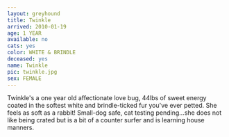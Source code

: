 ```yaml
---
layout: greyhound
title: Twinkle
arrived: 2010-01-19
age: 1 YEAR
available: no
cats: yes
color: WHITE & BRINDLE
deceased: yes
name: Twinkle
pic: twinkle.jpg
sex: FEMALE
---
```



Twinkle's a one year old affectionate love bug, 44lbs of sweet energy coated in the softest white and brindle-ticked fur
you've ever petted. She feels as soft as a rabbit! Small-dog safe, cat testing pending...she does not like being crated
but is a bit of a counter surfer and is learning house manners.
